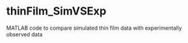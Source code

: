 # thinFilm_SimVSExp
MATLAB code to compare simulated thin film data with experimentally observed data
